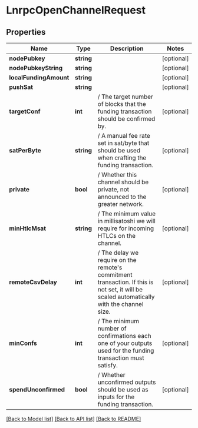 # LnrpcOpenChannelRequest

## Properties
Name | Type | Description | Notes
------------ | ------------- | ------------- | -------------
**nodePubkey** | **string** |  | [optional] 
**nodePubkeyString** | **string** |  | [optional] 
**localFundingAmount** | **string** |  | [optional] 
**pushSat** | **string** |  | [optional] 
**targetConf** | **int** | / The target number of blocks that the funding transaction should be confirmed by. | [optional] 
**satPerByte** | **string** | / A manual fee rate set in sat/byte that should be used when crafting the funding transaction. | [optional] 
**private** | **bool** | / Whether this channel should be private, not announced to the greater network. | [optional] 
**minHtlcMsat** | **string** | / The minimum value in millisatoshi we will require for incoming HTLCs on the channel. | [optional] 
**remoteCsvDelay** | **int** | / The delay we require on the remote&#39;s commitment transaction. If this is not set, it will be scaled automatically with the channel size. | [optional] 
**minConfs** | **int** | / The minimum number of confirmations each one of your outputs used for the funding transaction must satisfy. | [optional] 
**spendUnconfirmed** | **bool** | / Whether unconfirmed outputs should be used as inputs for the funding transaction. | [optional] 

[[Back to Model list]](../README.md#documentation-for-models) [[Back to API list]](../README.md#documentation-for-api-endpoints) [[Back to README]](../README.md)


